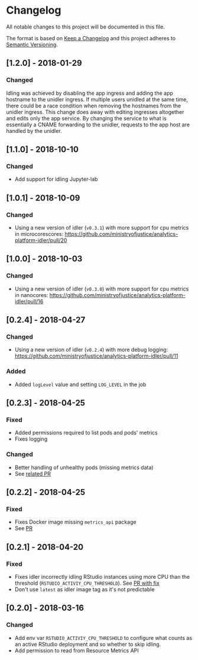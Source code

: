 # Changelog
All notable changes to this project will be documented in this file.

The format is based on [Keep a Changelog](http://keepachangelog.com/en/1.0.0/)
and this project adheres to [Semantic Versioning](http://semver.org/spec/v2.0.0.html).

## [1.2.0] - 2018-01-29
### Changed
Idling was achieved by disabling the app ingress and adding the app hostname to the unidler ingress.
If multiple users unidled at the same time, there could be a race condition when removing the hostnames from the unidler ingress.
This change does away with editing ingresses altogether and edits only the app service. By changing the service to what is essentially a CNAME forwarding to the unidler, requests to the app host are handled by the unidler.

## [1.1.0] - 2018-10-10
### Changed
- Add support for idling Jupyter-lab

## [1.0.1] - 2018-10-09
### Changed
- Using a new version of idler (`v0.3.1`) with more support for cpu metrics in
  microcorescores:
  https://github.com/ministryofjustice/analytics-platform-idler/pull/20

## [1.0.0] - 2018-10-03
### Changed
- Using a new version of idler (`v0.3.0`) with more support for cpu metrics in
  nanocores:
  https://github.com/ministryofjustice/analytics-platform-idler/pull/16


## [0.2.4] - 2018-04-27
### Changed
- Using a new version of idler (`v0.2.4`) with more debug logging: https://github.com/ministryofjustice/analytics-platform-idler/pull/11

### Added
- Added `logLevel` value and setting `LOG_LEVEL` in the job


## [0.2.3] - 2018-04-25
### Fixed
- Added permissions required to list pods and pods' metrics
- Fixes logging

### Changed
- Better handling of unhealthy pods (missing metrics data)
- See [related PR](https://github.com/ministryofjustice/analytics-platform-idler/pull/10)


## [0.2.2] - 2018-04-25
### Fixed
- Fixes Docker image missing `metrics_api` package
- See [PR](https://github.com/ministryofjustice/analytics-platform-idler/pull/9)


## [0.2.1] - 2018-04-20
### Fixed
- Fixes idler incorrectly idling RStudio instances using more CPU
  than the threshold (`RSTUDIO_ACTIVIY_CPU_THRESHOLD`).
  See [PR with fix](https://github.com/ministryofjustice/analytics-platform-idler/pull/8)
- Don't use `latest` as idler image tag as it's not predictable


## [0.2.0] - 2018-03-16
### Changed
- Add env var `RSTUDIO_ACTIVIY_CPU_THRESHOLD` to configure what counts as an
  active RStudio deployment and so whether to skip idling.
- Add permission to read from Resource Metrics API
